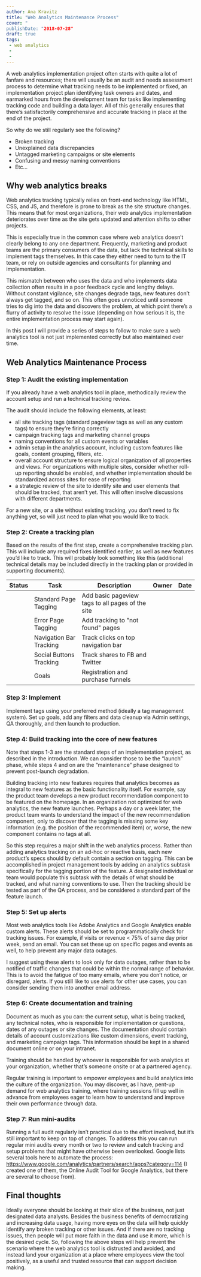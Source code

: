 ```yaml
---
author: Ana Kravitz
title: "Web Analytics Maintenance Process"
cover: "
publishDate: "2018-07-28"
draft: true
tags: 
 - web analytics
 - 
 - 
---
```


A web analytics implementation project often starts with quite a lot of fanfare and resources; there will usually be an audit and needs assessment process to determine what tracking needs to be implemented or fixed, an implementation project plan identifying task owners and dates, and earmarked hours from the development team for tasks like implementing tracking code and building a data layer. All of this generally ensures that there’s satisfactorily comprehensive and accurate tracking in place at the end of the project. 

So why do we still regularly see the following?
* Broken tracking
* Unexplained data discrepancies
* Untagged marketing campaigns or site elements
* Confusing and messy naming conventions
* Etc…

<!--more-->
## Why web analytics breaks
Web analytics tracking typically relies on front-end technology like HTML, CSS, and JS, and therefore is prone to break as the site structure changes. This means that for most organizations, their web analytics implementation deteriorates over time as the site gets updated and attention shifts to other projects. 

This is especially true in the common case where web analytics doesn’t clearly belong to any one department. Frequently, marketing and product teams are the primary consumers of the data, but lack the technical skills to implement tags themselves. In this case they either need to turn to the IT team, or rely on outside agencies and consultants for planning and implementation. 

This mismatch between who uses the data and who implements data collection often results in a poor feedback cycle and lengthy delays. Without constant vigilance, site changes degrade tags, new features don’t always get tagged, and so on. This often goes unnoticed until someone tries to dig into the data and discovers the problem, at which point there’s a flurry of activity to resolve the issue (depending on how serious it is, the entire implementation process may start again). 

In this post I will provide a series of steps to follow to make sure a web analytics tool is not just implemented correctly but also maintained over time.

## Web Analytics Maintenance Process
### Step 1: Audit the existing implementation
If you already have a web analytics tool in place, methodically review the account setup and run a technical tracking review. 

The audit should include the following elements, at least:
* all site tracking tags (standard pageview tags as well as any custom tags) to ensure they’re firing correctly
* campaign tracking tags and marketing channel groups
* naming conventions for all custom events or variables
* admin setup in the analytics account, including custom features like goals, content grouping, filters, etc.
* overall account structure to ensure logical organization of all properties and views. For organizations with multiple sites, consider whether roll-up reporting should be enabled, and whether implementation should be standardized across sites for ease of reporting
* a strategic review of the site to identify site and user elements that should be tracked, that aren’t yet. This will often involve discussions with different departments. 

For a new site, or a site without existing tracking, you don’t need to fix anything yet, so will just need to plan what you would like to track.

### Step 2: Create a tracking plan
Based on the results of the first step, create a comprehensive tracking plan. This will include any required fixes identified earlier, as well as new features you’d like to track. This will probably look something like this (additional technical details may be included directly in the tracking plan or provided in supporting documents).

| Status   | Task | Description | Owner | Date|
| ------------- | ------------- |------------- |------------- |------------- |
|   | Standard Page Tagging  | Add basic pageview tags to all pages of the site | | |
|   | Error Page Tagging  | Add tracking to "not found" pages | | |
|   | Navigation Bar Tracking  | Track clicks on top navigation bar | | |
|   | Social Buttons Tracking  | Track shares to FB and Twitter | | |
|   | Goals  | Registration and purchase funnels | | |

### Step 3: Implement
Implement tags using your preferred method (ideally a tag management system). Set up goals, add any filters and data cleanup via Admin settings, QA thoroughly, and then launch to production.

### Step 4: Build tracking into the core of new features
Note that steps 1-3 are the standard steps of an implementation project, as described in the introduction. We can consider those to be the “launch” phase, while steps 4 and on are the “maintenance” phase designed to prevent post-launch degradation.

Building tracking into new features requires that analytics becomes as integral to new features as the basic functionality itself. For example, say the product team develops a new product recommendation component to be featured on the homepage. In an organization not optimized for web analytics, the new feature launches. Perhaps a day or a week later, the product team wants to understand the impact of the new recommendation component, only to discover that the tagging is missing some key information (e.g. the position of the recommended item) or, worse, the new component contains no tags at all.

So this step requires a major shift in the web analytics process. Rather than adding analytics tracking on an ad-hoc or reactive basis, each new product’s specs should by default contain a section on tagging. This can be accomplished in project management tools by adding an analytics subtask specifically for the tagging portion of the feature. A designated individual or team would populate this subtask with the details of what should be tracked, and what naming conventions to use. Then the tracking should be tested as part of the QA process, and be considered a standard part of the feature launch.

### Step 5: Set up alerts
Most web analytics tools like Adobe Analytics and Google Analytics enable custom alerts. These alerts should be set to programmatically check for tracking issues. For example, if visits or revenue < 75% of same day prior week, send an email. You can set these up on specific pages and events as well, to help prevent any major data outages.

I suggest using these alerts to look only for data outages, rather than to be notified of traffic changes that could be within the normal range of behavior. This is to avoid the fatigue of too many emails, where you don’t notice, or disregard, alerts. If you still like to use alerts for other use cases, you can consider sending them into another email address.

### Step 6: Create documentation and training
Document as much as you can: the current setup, what is being tracked, any technical notes, who is responsible for implementation or questions, dates of any outages or site changes. The documentation should contain details of account customizations like custom dimensions, event tracking, and marketing campaign tags. This information should be kept in a shared document online or on your intranet.

Training should be handled by whoever is responsible for web analytics at your organization, whether that’s someone onsite or at a partnered agency. 

Regular training is important to empower employees and build analytics into the culture of the organization. You may discover, as I have, pent-up demand for web analytics training, where training sessions fill up well in advance from employees eager to learn how to understand and improve their own performance through data. 

### Step 7: Run mini-audits
Running a full audit regularly isn’t practical due to the effort involved, but it’s still important to keep on top of changes. To address this you can run regular mini audits every month or two to review and catch tracking and setup problems that might have otherwise been overlooked. Google lists several tools here to automate the process: https://www.google.com/analytics/partners/search/apps?category=114 (I created one of them, the Online Audit Tool for Google Analytics, but there are several to choose from).

## Final thoughts 
Ideally everyone should be looking at their slice of the business, not just designated data analysts. Besides the business benefits of democratizing and increasing data usage, having more eyes on the data will help quickly identify any broken tracking or other issues. And if there are no tracking issues, then people will put more faith in the data and use it more, which is the desired cycle. So, following the above steps will help prevent the scenario where the web analytics tool is distrusted and avoided, and instead land your organization at a place where employees view the tool positively, as a useful and trusted resource that can support decision making.

